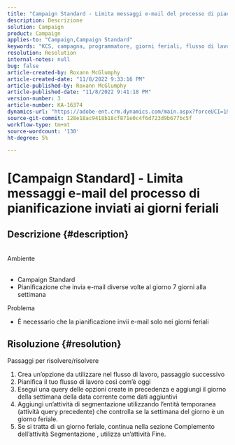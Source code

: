 ```yaml
---
title: "Campaign Standard - Limita messaggi e-mail del processo di pianificazione inviati ai giorni feriali"
description: Descrizione
solution: Campaign
product: Campaign
applies-to: "Campaign,Campaign Standard"
keywords: "KCS, campagna, programmatore, giorni feriali, flusso di lavoro"
resolution: Resolution
internal-notes: null
bug: false
article-created-by: Roxann McGlumphy
article-created-date: "11/8/2022 9:33:16 PM"
article-published-by: Roxann McGlumphy
article-published-date: "11/8/2022 9:41:18 PM"
version-number: 3
article-number: KA-16374
dynamics-url: "https://adobe-ent.crm.dynamics.com/main.aspx?forceUCI=1&pagetype=entityrecord&etn=knowledgearticle&id=3710adef-ac5f-ed11-9561-6045bd006704"
source-git-commit: 128e18ac9418b18cf871e0c4f6d723d9b677bc5f
workflow-type: tm+mt
source-wordcount: '130'
ht-degree: 5%

---
```


# [Campaign Standard] - Limita messaggi e-mail del processo di pianificazione inviati ai giorni feriali

## Descrizione {#description}

<br>Ambiente<br><br>
- Campaign Standard
- Pianificazione che invia e-mail diverse volte al giorno 7 giorni alla settimana

Problema
- È necessario che la pianificazione invii e-mail solo nei giorni feriali



## Risoluzione {#resolution}

Passaggi per risolvere/risolvere
1. Crea un’opzione da utilizzare nel flusso di lavoro, passaggio successivo
2. Pianifica il tuo flusso di lavoro così com’è oggi
3. Esegui una query delle opzioni create in precedenza e aggiungi il giorno della settimana della data corrente come dati aggiuntivi
4. Aggiungi un’attività di segmentazione utilizzando l’entità temporanea (attività query precedente) che controlla se la settimana del giorno è un giorno feriale.
5. Se si tratta di un giorno feriale, continua nella sezione Complemento dell’attività Segmentazione , utilizza un’attività Fine.





